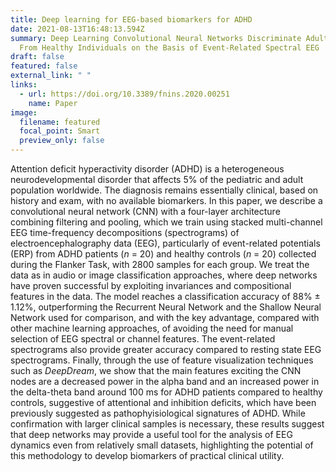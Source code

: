 ```yaml
---
title: Deep learning for EEG-based biomarkers for ADHD
date: 2021-08-13T16:48:13.594Z
summary: Deep Learning Convolutional Neural Networks Discriminate Adult ADHD
  From Healthy Individuals on the Basis of Event-Related Spectral EEG
draft: false
featured: false
external_link: " "
links:
  - url: https://doi.org/10.3389/fnins.2020.00251
    name: Paper
image:
  filename: featured
  focal_point: Smart
  preview_only: false
---
```

Attention deficit hyperactivity disorder (ADHD) is a heterogeneous neurodevelopmental disorder that affects 5% of the pediatric and adult population worldwide. The diagnosis remains essentially clinical, based on history and exam, with no available biomarkers. In this paper, we describe a convolutional neural network (CNN) with a four-layer architecture combining filtering and pooling, which we train using stacked multi-channel EEG time-frequency decompositions (spectrograms) of electroencephalography data (EEG), particularly of event-related potentials (ERP) from ADHD patients (*n* = 20) and healthy controls (*n* = 20) collected during the Flanker Task, with 2800 samples for each group. We treat the data as in audio or image classification approaches, where deep networks have proven successful by exploiting invariances and compositional features in the data. The model reaches a classification accuracy of 88% ± 1.12%, outperforming the Recurrent Neural Network and the Shallow Neural Network used for comparison, and with the key advantage, compared with other machine learning approaches, of avoiding the need for manual selection of EEG spectral or channel features. The event-related spectrograms also provide greater accuracy compared to resting state EEG spectrograms. Finally, through the use of feature visualization techniques such as *DeepDream*, we show that the main features exciting the CNN nodes are a decreased power in the alpha band and an increased power in the delta-theta band around 100 ms for ADHD patients compared to healthy controls, suggestive of attentional and inhibition deficits, which have been previously suggested as pathophyisiological signatures of ADHD. While confirmation with larger clinical samples is necessary, these results suggest that deep networks may provide a useful tool for the analysis of EEG dynamics even from relatively small datasets, highlighting the potential of this methodology to develop biomarkers of practical clinical utility.

[](<>)